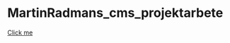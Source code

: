 # MartinRadmans_cms_projektarbete

[Click me](https://martin-radmans-cms-projektarbete-cqx759522.vercel.app/)
